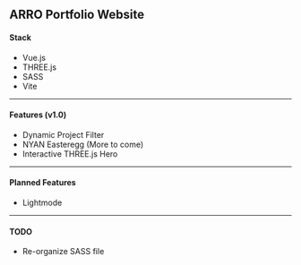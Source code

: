 ## ARRO Portfolio Website

#### Stack

- Vue.js
- THREE.js
- SASS
- Vite

---

#### Features (v1.0)

- Dynamic Project Filter
- NYAN Easteregg (More to come)
- Interactive THREE.js Hero

---

#### Planned Features

- Lightmode

---

#### TODO

- Re-organize SASS file

